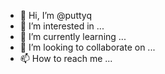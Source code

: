 - 👋 Hi, I’m @puttyq
- 👀 I’m interested in ...
- 🌱 I’m currently learning ...
- 💞️ I’m looking to collaborate on ...
- 📫 How to reach me ...

<!---
puttyq/puttyq is a ✨ special ✨ repository because its `README.md` (this file) appears on your GitHub profile.
You can click the Preview link to take a look at your changes.
--->
